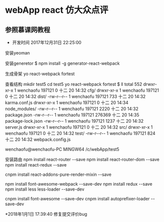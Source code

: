 # webApp react 仿大众点评

## 参照慕课网教程

* 开发时间
2017年12月31日 22:25:00




安装yeoman


安装generetor
$ npm install -g generator-react-webpack


生成骨架
yo react-webpack fortest

查看结构
mkdir test5
cd test5
yo react-webpack fortest
$ ll
total 552
drwxr-xr-x 1 wenchaofu 197121      0 十二 20 14:32 cfg/
drwxr-xr-x 1 wenchaofu 197121      0 十二 20 14:32 dist/
-rw-r--r-- 1 wenchaofu 197121    733 十二 20 14:32 karma.conf.js
drwxr-xr-x 1 wenchaofu 197121      0 十二 20 14:34 node_modules/
-rw-r--r-- 1 wenchaofu 197121   2220 十二 20 14:32 package.json
-rw-r--r-- 1 wenchaofu 197121 276369 十二 20 14:35 package-lock.json
-rw-r--r-- 1 wenchaofu 197121   1237 十二 20 14:32 server.js
drwxr-xr-x 1 wenchaofu 197121      0 十二 20 14:32 src/
drwxr-xr-x 1 wenchaofu 197121      0 十二 20 14:32 test/
-rw-r--r-- 1 wenchaofu 197121    824 十二 20 14:32 webpack.config.js

wenchaofu@wenchaofu-PC MINGW64 /c/webApp/test5




安装路由
npm install react-router --save
npm install react-router-dom --save
npm install react-redux --save

cnpm install react-addons-pure-render-mixin --save


npm install font-awesome-webpack --save-dev
npm install redux --save
npm install less less-loader --save-dev

cnpm install font-awesome --save-dev
cnpm install autoprefixer-loader --save-dev





*2018年1月1日 17:39:40
修复提交评价bug
